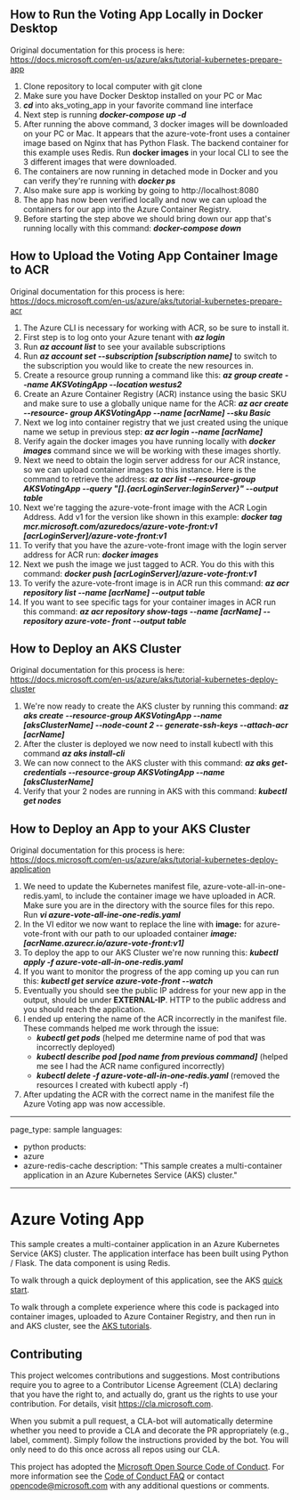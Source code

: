 ## How to Run the Voting App Locally in Docker Desktop

Original documentation for this process is here: https://docs.microsoft.com/en-us/azure/aks/tutorial-kubernetes-prepare-app

1.  Clone repository to local computer with git clone
2.  Make sure you have Docker Desktop installed on your PC or Mac
3.  ***cd*** into aks_voting_app in your favorite command line interface
4.  Next step is running ***docker-compose up -d***
5.  After running the above command, 3 docker images will be downloaded on your PC or Mac.  It appears that the azure-vote-front uses a container image based on       Nginx that has Python Flask.  The backend container for this example uses Redis.  Run **docker images** in your local CLI to see the 3 different images that       were downloaded.
6.  The containers are now running in detached mode in Docker and you can verify they're running with ***docker ps***
7.  Also make sure app is working by going to http://localhost:8080
8.  The app has now been verified locally and now we can upload the containers for our app into the Azure Container Registry.
9.  Before starting the step above we should bring down our app that's running locally with this command: ***docker-compose down***

## How to Upload the Voting App Container Image to ACR

Original documentation for this process is here: https://docs.microsoft.com/en-us/azure/aks/tutorial-kubernetes-prepare-acr

1.  The Azure CLI is necessary for working with ACR, so be sure to install it.
2.  First step is to log onto your Azure tenant with ***az login***
3.  Run ***az account list*** to see your available subscriptions
4.  Run ***az account set --subscription [subscription name]*** to switch to the subscription you would like to create the new resources in.
5.  Create a resource group running a command like this: ***az group create --name AKSVotingApp --location westus2***
6.  Create an Azure Container Registry (ACR) instance using the basic SKU and make sure to use a globally unique name for the ACR: ***az acr create --resource-       group AKSVotingApp --name [acrName] --sku Basic***
7.  Next we log into container registry that we just created using the unique name we setup in previous step: ***az acr login --name [acrName]***
8.  Verify again the docker images you have running locally with ***docker images*** command since we will be working with these images shortly.
9.  Next we need to obtain the login server address for our ACR instance, so we can upload container images to this instance.  Here is the command to retrieve the     address: ***az acr list --resource-group AKSVotingApp --query "[].{acrLoginServer:loginServer}" --output table***
10. Next we're tagging the azure-vote-front image with the ACR Login Address.  Add v1 for the version like shown in this example: 
    ***docker tag mcr.microsoft.com/azuredocs/azure-vote-front:v1 [acrLoginServer]/azure-vote-front:v1***
11. To verify that you have the azure-vote-front image with the login server address for ACR run: ***docker images***
12. Next we push the image we just tagged to ACR.  You do this with this command: ***docker push [acrLoginServer]/azure-vote-front:v1***
13. To verify the azure-vote-front image is in ACR run this command: ***az acr repository list --name [acrName] --output table***
14. If you want to see specific tags for your container images in ACR run this command: ***az acr repository show-tags --name [acrName] --repository azure-vote-       front --output table***

## How to Deploy an AKS Cluster

Original documentation for this process is here: https://docs.microsoft.com/en-us/azure/aks/tutorial-kubernetes-deploy-cluster

1.  We're now ready to create the AKS cluster by running this command: ***az aks create --resource-group AKSVotingApp --name [aksClusterName] --node-count 2 --       generate-ssh-keys --attach-acr [acrName]***
2.  After the cluster is deployed we now need to install kubectl with this command ***az aks install-cli***
3.  We can now connect to the AKS cluster with this command: ***az aks get-credentials --resource-group AKSVotingApp --name [aksClusterName]***
4.  Verify that your 2 nodes are running in AKS with this command: ***kubectl get nodes***

## How to Deploy an App to your AKS Cluster

Original documentation for this process is here: https://docs.microsoft.com/en-us/azure/aks/tutorial-kubernetes-deploy-application

1.  We need to update the Kubernetes manifest file, azure-vote-all-in-one-redis.yaml, to include the container image we have uploaded in ACR.  Make sure
    you are in the directory with the source files for this repo.  Run ***vi azure-vote-all-ine-one-redis.yaml***
2.  In the VI editor we now want to replace the line with **image:** for azure-vote-front with our path to our uploaded container 
    ***image:[acrName.azurecr.io/azure-vote-front:v1]***
3.  To deploy the app to our AKS Cluster we're now running this: ***kubectl apply -f azure-vote-all-in-one-redis.yaml***
4.  If you want to monitor the progress of the app coming up you can run this: ***kubectl get service azure-vote-front --watch***
5.  Eventually you should see the public IP address for your new app in the output, should be under **EXTERNAL-IP**.  HTTP to the public address and you should       reach the application.
6.  I ended up entering the name of the ACR incorrectly in the manifest file.  These commands helped me work through the issue: 
    - ***kubectl get pods*** (helped me determine name of pod that was incorrectly deployed)
    - ***kubectl describe pod [pod name from previous command]*** (helped me see I had the ACR name configured incorrectly)
    - ***kubectl delete -f azure-vote-all-in-one-redis.yaml*** (removed the resources I created with kubectl apply -f)
7.  After updating the ACR with the correct name in the manifest file the Azure Voting app was now accessible.






---
page_type: sample
languages:
  - python
products:
  - azure
  - azure-redis-cache
description: "This sample creates a multi-container application in an Azure Kubernetes Service (AKS) cluster."
---

# Azure Voting App

This sample creates a multi-container application in an Azure Kubernetes Service (AKS) cluster. The application interface has been built using Python / Flask. The data component is using Redis.

To walk through a quick deployment of this application, see the AKS [quick start](https://docs.microsoft.com/en-us/azure/aks/kubernetes-walkthrough?WT.mc_id=none-github-nepeters).

To walk through a complete experience where this code is packaged into container images, uploaded to Azure Container Registry, and then run in and AKS cluster, see the [AKS tutorials](https://docs.microsoft.com/en-us/azure/aks/tutorial-kubernetes-prepare-app?WT.mc_id=none-github-nepeters).

## Contributing

This project welcomes contributions and suggestions.  Most contributions require you to agree to a
Contributor License Agreement (CLA) declaring that you have the right to, and actually do, grant us
the rights to use your contribution. For details, visit https://cla.microsoft.com.

When you submit a pull request, a CLA-bot will automatically determine whether you need to provide
a CLA and decorate the PR appropriately (e.g., label, comment). Simply follow the instructions
provided by the bot. You will only need to do this once across all repos using our CLA.

This project has adopted the [Microsoft Open Source Code of Conduct](https://opensource.microsoft.com/codeofconduct/).
For more information see the [Code of Conduct FAQ](https://opensource.microsoft.com/codeofconduct/faq/) or
contact [opencode@microsoft.com](mailto:opencode@microsoft.com) with any additional questions or comments.


